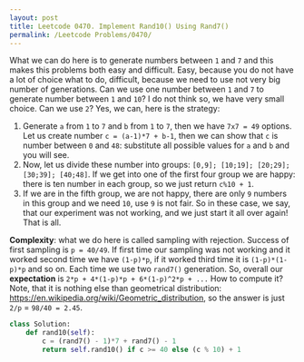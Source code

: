 ```yaml
---
layout: post
title: Leetcode 0470. Implement Rand10() Using Rand7()
permalink: /Leetcode Problems/0470/
---
```


What we can do here is to generate numbers between `1` and `7` and this makes this problems both easy and difficult. Easy, because you do not have a lot of choice what to do, difficult, because we need to use not very big number of generations. Can we use one number between `1` and `7` to generate number between `1` and `10`? I do not think so, we have very small choice. Can we use `2`? Yes, we can, here is the strategy:
1. Generate `a` from `1` to `7` and `b` from `1` to `7`, then we have `7x7 = 49` options. Let us create number `c = (a-1)*7 + b-1`, then we can show that `c` is number between `0` and `48`: substitute all possible values for `a` and `b` and you will see. 
2. Now, let us divide these number into groups: `[0,9]; [10;19]; [20;29]; [30;39]; [40;48]`. If we get into one of the first four group we are happy: there is ten number in each group, so we just return `c%10 + 1`.
3. If we are in the fifth group, we are not happy, there are only `9` numbers in this group and we need `10`, use `9` is not fair. So in these case, we say, that our experiment was not working, and we just start it all over again! That is all.

**Complexity**: what we do here is called sampling with rejection. Success of first sampling is `p = 40/49`. If first time our sampling was not working and it worked second time we have `(1-p)*p`, if it worked third time it is `(1-p)*(1-p)*p` and so on. Each time we use two `rand7()` generation. So, overall our **expectation** is `2*p + 4*(1-p)*p + 6*(1-p)^2*p + ...` How to compute it? Note, that it is nothing else than geometrical distribution: https://en.wikipedia.org/wiki/Geometric_distribution, so the answer is just `2/p` = `98/40 = 2.45`.

```python
class Solution:
    def rand10(self):
        c = (rand7() - 1)*7 + rand7() - 1
        return self.rand10() if c >= 40 else (c % 10) + 1
```
